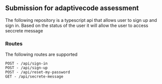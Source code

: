 ## Submission for adaptivecode assessment

The following repository is a typescript api that allows user to sign up and sign in.
Based on the status of the user it will allow the user to access seccrete message

### Routes

The following routes are supported  

` POST - /api/sign-in `  
` POST - /api/sign-up `  
` POST - /api/reset-my-password `  
` GET - /api/secrete-message `  